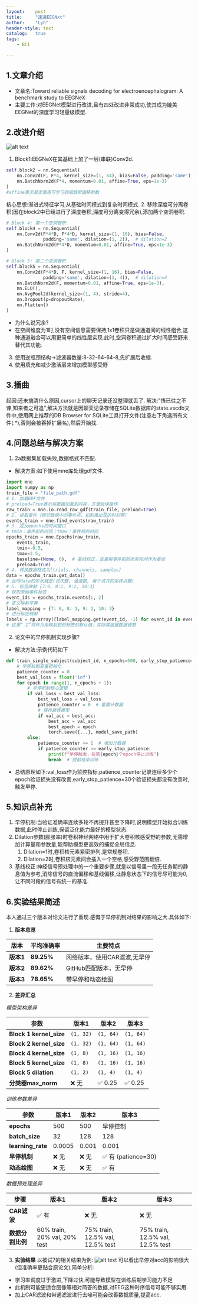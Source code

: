 ```yaml
---
layout:    post
title:     "速通EEGNxt"
author:    "Lyh"
header-style: text
catalog:   true
tags:
    - BCI
    
---
```


## 1.文章介绍
- 文章名:Toward reliable signals decoding for electroencephalogram: A benchmark study to EEGNeX
- 主要工作:对EEGNet模型进行改进,且有四处改进非常成功,使其成为媲美EEGNet的深度学习轻量级模型.
## 2.改进介绍
![alt text](image.png)
1. Block1:EEGNeX在其基础上加了一层(串联)Conv2d.
```python
self.block2 = nn.Sequential(
    nn.Conv2d(F, F*4, kernel_size=(1, 64), bias=False, padding='same'),
    nn.BatchNorm2d(F*4, momentum=0.01, affine=True, eps=1e-3)
)
#affine表示是否使用可学习的缩放和偏移参数
```
核心思想:渐进式特征学习,从基础时间模式到复杂时间模式.
2. 移除深度可分离卷积(因在block2中已经进行了深度卷积,深度可分离变得冗余),添加两个空洞卷积.
```python
# Block 4: 第一个空洞卷积
self.block4 = nn.Sequential(
    nn.Conv2d(F*4*D, F*4*D, kernel_size=(1, 16), bias=False, 
              padding='same', dilation=(1, 2)),  # dilation=2
    nn.BatchNorm2d(F*4*D, momentum=0.01, affine=True, eps=1e-3)
)

# Block 5: 第二个空洞卷积
self.block5 = nn.Sequential(
    nn.Conv2d(F*4*D, F, kernel_size=(1, 16), bias=False, 
              padding='same', dilation=(1, 4)),  # dilation=4
    nn.BatchNorm2d(F, momentum=0.01, affine=True, eps=1e-3),
    nn.ELU(),
    nn.AvgPool2d(kernel_size=(1, 4), stride=4),
    nn.Dropout(p=dropoutRate),
    nn.Flatten()
)
```
- 为什么说冗余?
- 在空间维度为1时,没有空间信息需要保持,1x1卷积只是做通道间的线性组合,这种通道融合可以用更简单的线性层实现.此时,空洞卷积通过扩大时间感受野来替代其功能.
3. 使用逆瓶颈结构->滤波器数量:8-32-64-64-8,先扩展后收缩.
4. 使用填充和减少激活层来增加模型感受野
## 3.插曲
起因:还未搞清什么原因,cursor上的聊天记录还没整理就丢了.
解决:"悟已往之不谏,知来者之可追",解决方法就是因聊天记录存储在SQLite数据库的state.vscdb文件中,使用网上推荐的DB Browser for SQLite工具打开文件(注意右下角选所有文件(.*),否则会被吞掉扩展名),然后开始找.
## 4.问题总结与解决方案
1. 2a数据集加载失败,数据格式不匹配.
- 解决方案:如下使用mne库处理gdf文件.
```python
import mne
import numpy as np
train_file = "file_path.gdf"  
# 1. 加载GDF文件
# preload=True表示将数据加载到内存，方便后续操作
raw_train = mne.io.read_raw_gdf(train_file, preload=True)  
# 2. 提取事件（标记数据中的事件点，如刺激出现的时刻等）
events_train = mne.find_events(raw_train)  
# 3. 定义epochs的时间窗口
# tmin：事件前的时间；tmax：事件后的时间
epochs_train = mne.Epochs(raw_train,
    events_train,
    tmin=-0.5,
    tmax=3.5,
    baseline=(None, 0),  # 基线校正，这里用事件前的所有时间作为基线
    preload=True)
# 4. 转换数据格式为[trials, channels, samples]
data = epochs_train.get_data()  
# 此时data的形状就是(试次数, 通道数, 每个试次的采样点数)
# 5. 标签映射 {7:0, 8:1, 9:2, 10:3}
# 获取原始事件标签
event_ids = epochs_train.events[:, 2]  
# 定义映射字典
label_mapping = {7: 0, 8: 1, 9: 2, 10: 3}  
# 进行标签映射
labels = np.array([label_mapping.get(event_id, -1) for event_id in event_ids])  
# 这里“-1”可作为未映射到的标签的默认值，实际需根据数据调整
```
2. 论文中的早停机制实现步骤?
- 解决方法:示例代码如下
```python
def train_single_subject(subject_id, n_epochs=500, early_stop_patience=30):
    # 早停机制变量初始化
    patience_counter = 0
    best_val_loss = float('inf')
    for epoch in range(1, n_epochs + 1):
        # 早停机制核心逻辑
        if val_loss < best_val_loss:
            best_val_loss = val_loss
            patience_counter = 0  # 重置计数器
            # 保存最佳模型
            if val_acc > best_acc:
                best_acc = val_acc
                best_epoch = epoch
                torch.save({...}, model_save_path)
        else:
            patience_counter += 1  # 增加计数器
            if patience_counter >= early_stop_patience:
                print(f"早停触发，在第{epoch}个epoch停止训练")
                break  # 提前结束训练
```
- 总结原理如下:val_loss作为监控指标,patience_counter记录连续多少个epoch验证损失没有改善,early_stop_patience=30个验证损失都没有改善时,触发早停.
## 5.知识点补充
1. 早停机制:当验证准确率连续多轮不再提升甚至下降时,说明模型开始拟合训练数据,此时停止训练,保留泛化能力最好的模型状态.
2. Dilation参数(膨胀率)时卷积神经网络中用于扩大卷积核感受野的参数,无需增加计算量和参数量,能帮助模型更高效的捕捉全局信息.
   1. Dilation=1时,卷积核元素紧密排列,是常规卷积.
   2. Dilation=2时,卷积核元素间会插入一个空格,感受野范围翻倍.
3. 基线校正:神经信号预处理中的一个重要步骤,就是以信号里一段无任务期的静息值为参考,消除信号的直流偏移和基线偏移,让静息状态下的信号尽可能为0,让不同时段的信号有统一的基准.
## 6.实验结果简述
本人通过三个版本对论文进行了重现.感慨于早停机制对结果的影响之大.具体如下:
1. **版本总览**

| 版本  | 平均准确率 | 主要特点 |
|------|------------|----------|
| **版本1** | **89.25%** | 网络版本，使用CAR滤波,无早停 |
| **版本2**| **89.62%** | GitHub匹配版本，无早停 |
| **版本3**  | **78.65%** | 带早停和动态绘图 |

2. **差异汇总**

 *模型架构差异*

| 参数 | 版本1 | 版本2 | 版本3 |
|------|-------|-------|-------|
| **Block 1 kernel_size** | `(1, 32)` | `(1, 64)` | `(1, 64)` |
| **Block 2 kernel_size** | `(1, 32)` | `(1, 64)` | `(1, 64)` |
| **Block 4 kernel_size** | `(1, 8)` | `(1, 16)` | `(1, 16)` |
| **Block 5 kernel_size** | `(1, 8)` | `(1, 16)` | `(1, 16)` |
| **Block 5 dilation** | `(1, 2)` | `(1, 4)` | `(1, 4)` |
| **分类器max_norm** | ❌ 无 | ✅ 0.25 | ✅ 0.25| 

*训练参数差异*

| 参数 | 版本1 | 版本2 | 版本3 |
|------|-------|-------|-------|
| **epochs** | 500 | 500 | 早停控制 |
| **batch_size** | 32 | 128 | 128 |
| **learning_rate** | 0.0005 | 0.001 | 0.001 |
| **早停机制** | ❌ 无 | ❌ 无 | ✅ 有 (patience=30) |
| **动态绘图** | ❌ 无 | ❌ 无 | ✅ 有 |

*数据预处理差异*

| 步骤 | 版本1 | 版本2 | 版本3 |
|------|-------|-------|-------|
| **CAR滤波** | ✅ 有 | ❌ 无 | ❌ 无 |
| **数据分割比例** | 60% train, 20% val, 20% test | 75% train, 12.5% val, 12.5% test | 75% train, 12.5% val, 12.5% test |

3. **实验结果**
以被试7的相关结果为例:
![alt text](image-1.png)
可以看出早停对acc的影响很大(但准确率更贴合原论文),简单分析:
- 学习率调度过于激进,下降过快,可能导致模型在训练后期学习能力不足
- 此机制可能更适合图像等相对简答的数据,对EEG这种时序信号可能不够实用.
- 加上CAR滤波和带通滤波进行去噪可能会改善数据质量,提高acc.